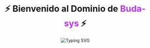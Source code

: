 <div style="text-align:center; margin-top: 40px;">
  <h1>⚡ Bienvenido al Dominio de <span style="color:#bb33ff;">Buda-sys</span> ⚡</h1>

  <p>
    <img src="https://readme-typing-svg.demolab.com?font=Share+Tech+Mono&pause=1000&color=33FF33&center=true&vCenter=true&multiline=true&lines=%3E+Conexi%C3%B3n+remota+iniciada...;%3E+Cargando+perfil+de+operador+Red+Team...;%3E+Modo+%5BMalware+%2F+Reversing%5D+activo;%3E+Bienvenido%2C+agente+de+la+oscuridad." alt="Typing SVG" />
  </p>
</div>






